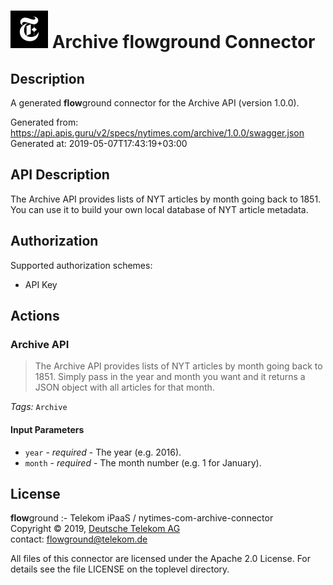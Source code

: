 # ![LOGO](logo.png) Archive **flow**ground Connector

## Description

A generated **flow**ground connector for the Archive API (version 1.0.0).

Generated from: https://api.apis.guru/v2/specs/nytimes.com/archive/1.0.0/swagger.json<br/>
Generated at: 2019-05-07T17:43:19+03:00

## API Description

The Archive API provides lists of NYT articles by month going back to 1851.  You can use it to build your own local database of NYT article metadata.

## Authorization

Supported authorization schemes:
- API Key
## Actions

### Archive API

> The Archive API provides lists of NYT articles by month going back to 1851.  Simply pass in the year and month you want and it returns a JSON object with all articles for that month.

*Tags:* `Archive`

#### Input Parameters
* `year` - _required_ - The year (e.g. 2016).
* `month` - _required_ - The month number (e.g. 1 for January).

## License

**flow**ground :- Telekom iPaaS / nytimes-com-archive-connector<br/>
Copyright © 2019, [Deutsche Telekom AG](https://www.telekom.de)<br/>
contact: flowground@telekom.de

All files of this connector are licensed under the Apache 2.0 License. For details
see the file LICENSE on the toplevel directory.
